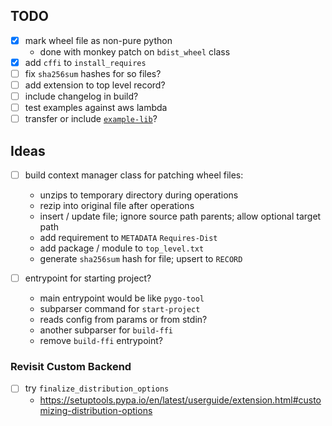 ## TODO
- [x] mark wheel file as non-pure python
  - done with monkey patch on `bdist_wheel` class
- [x] add `cffi` to `install_requires`
- [ ] fix `sha256sum` hashes for so files?
- [ ] add extension to top level record?
- [ ] include changelog in build?
- [ ] test examples against aws lambda
- [ ] transfer or include [`example-lib`](https://github.com/rkhullar/python-java-scratches/tree/main/src/main/python/example-lib)?

## Ideas
- [ ] build context manager class for patching wheel files:
  - unzips to temporary directory during operations
  - rezip into original file after operations
  - insert / update file; ignore source path parents; allow optional target path
  - add requirement to `METADATA` `Requires-Dist`
  - add package / module to `top_level.txt`
  - generate `sha256sum` hash for file; upsert to `RECORD`

- [ ] entrypoint for starting project? 
  - main entrypoint would be like `pygo-tool`
  - subparser command for `start-project`
  - reads config from params or from stdin?
  - another subparser for `build-ffi`
  - remove `build-ffi` entrypoint?


### Revisit Custom Backend
- [ ] try `finalize_distribution_options`
  - https://setuptools.pypa.io/en/latest/userguide/extension.html#customizing-distribution-options

